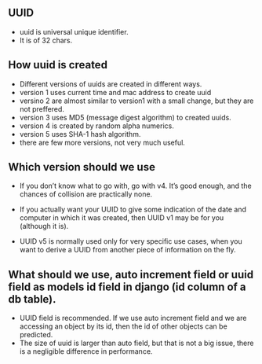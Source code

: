 ## UUID
- uuid is universal unique identifier.
- It is of 32 chars.

## How uuid is created
- Different versions of uuids are created in different ways.
- version 1 uses current time and mac address to create uuid
- versino 2 are almost similar to version1 with a small change, but they are not preffered.
- version 3 uses MD5 (message digest algorithm) to created uuids.
- version 4 is created by random alpha numerics.
- version 5 uses SHA-1 hash algorithm.
- there are few more versions, not very much useful.

## Which version should we use
- If you don’t know what to go with, go with v4. It’s good enough, and the chances of collision are practically none.

- If you actually want your UUID to give some indication of the date and computer in which it was created, then UUID v1 may be for you (although it is).

- UUID v5 is normally used only for very specific use cases, when you want to derive a UUID from another piece of information on the fly.

## What should we use, auto increment field or uuid field as models id field in django (id column of a db table).
- UUID field is recommended. If we use auto increment field and we are accessing an object by its id, then the id of other objects can be predicted.
- The size of uuid is larger than auto field, but that is not a big issue, there is a negligible difference in performance.
